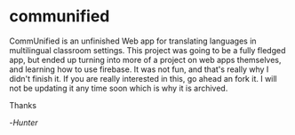 # communified
CommUnified is an unfinished Web app for translating languages in multilingual classroom settings. This project was going to be a fully fledged app, but ended up turning into more of a project on web apps themselves, and learning how to use firebase. It was not fun, and that's really why I didn't finish it.
If you are really interested in this, go ahead an fork it. I will not be updating it any time soon which is why it is archived.



Thanks

-*Hunter*
